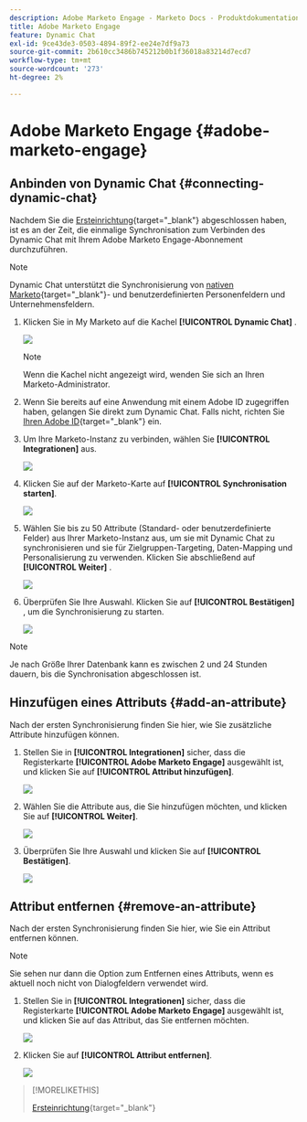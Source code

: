 ```yaml
---
description: Adobe Marketo Engage - Marketo Docs - Produktdokumentation
title: Adobe Marketo Engage
feature: Dynamic Chat
exl-id: 9ce43de3-0503-4894-89f2-ee24e7df9a73
source-git-commit: 2b610cc3486b745212b0b1f36018a83214d7ecd7
workflow-type: tm+mt
source-wordcount: '273'
ht-degree: 2%

---
```


# Adobe Marketo Engage {#adobe-marketo-engage}

## Anbinden von Dynamic Chat {#connecting-dynamic-chat}

Nachdem Sie die [Ersteinrichtung](/help/marketo/product-docs/demand-generation/dynamic-chat/setup-and-configuration/initial-setup.md){target="_blank"} abgeschlossen haben, ist es an der Zeit, die einmalige Synchronisation zum Verbinden des Dynamic Chat mit Ihrem Adobe Marketo Engage-Abonnement durchzuführen.

>[!NOTE]
>
>Dynamic Chat unterstützt die Synchronisierung von [nativen Marketo](https://experienceleague.adobe.com/en/docs/marketo-developer/marketo/rest/lead-database/field-types){target="_blank"}- und benutzerdefinierten Personenfeldern und Unternehmensfeldern.

1. Klicken Sie in My Marketo auf die Kachel **[!UICONTROL Dynamic Chat]** .

   ![](assets/adobe-marketo-engage-1.png)

   >[!NOTE]
   >
   >Wenn die Kachel nicht angezeigt wird, wenden Sie sich an Ihren Marketo-Administrator.

1. Wenn Sie bereits auf eine Anwendung mit einem Adobe ID zugegriffen haben, gelangen Sie direkt zum Dynamic Chat. Falls nicht, richten Sie [Ihren Adobe ID](https://helpx.adobe.com/manage-account/using/create-update-adobe-id.html){target="_blank"} ein.

1. Um Ihre Marketo-Instanz zu verbinden, wählen Sie **[!UICONTROL Integrationen]** aus.

   ![](assets/adobe-marketo-engage-2.png)

1. Klicken Sie auf der Marketo-Karte auf **[!UICONTROL Synchronisation starten]**.

   ![](assets/adobe-marketo-engage-3.png)

1. Wählen Sie bis zu 50 Attribute (Standard- oder benutzerdefinierte Felder) aus Ihrer Marketo-Instanz aus, um sie mit Dynamic Chat zu synchronisieren und sie für Zielgruppen-Targeting, Daten-Mapping und Personalisierung zu verwenden. Klicken Sie abschließend auf **[!UICONTROL Weiter]** .

   ![](assets/adobe-marketo-engage-4.png)

1. Überprüfen Sie Ihre Auswahl. Klicken Sie auf **[!UICONTROL Bestätigen]** , um die Synchronisierung zu starten.

   ![](assets/adobe-marketo-engage-5.png)

>[!NOTE]
>
>Je nach Größe Ihrer Datenbank kann es zwischen 2 und 24 Stunden dauern, bis die Synchronisation abgeschlossen ist.

## Hinzufügen eines Attributs {#add-an-attribute}

Nach der ersten Synchronisierung finden Sie hier, wie Sie zusätzliche Attribute hinzufügen können.

1. Stellen Sie in **[!UICONTROL Integrationen]** sicher, dass die Registerkarte **[!UICONTROL Adobe Marketo Engage]** ausgewählt ist, und klicken Sie auf **[!UICONTROL Attribut hinzufügen]**.

   ![](assets/adobe-marketo-engage-6.png)

1. Wählen Sie die Attribute aus, die Sie hinzufügen möchten, und klicken Sie auf **[!UICONTROL Weiter]**.

   ![](assets/adobe-marketo-engage-7.png)

1. Überprüfen Sie Ihre Auswahl und klicken Sie auf **[!UICONTROL Bestätigen]**.

   ![](assets/adobe-marketo-engage-8.png)

## Attribut entfernen {#remove-an-attribute}

Nach der ersten Synchronisierung finden Sie hier, wie Sie ein Attribut entfernen können.

>[!NOTE]
>
>Sie sehen nur dann die Option zum Entfernen eines Attributs, wenn es aktuell noch nicht von Dialogfeldern verwendet wird.

1. Stellen Sie in **[!UICONTROL Integrationen]** sicher, dass die Registerkarte **[!UICONTROL Adobe Marketo Engage]** ausgewählt ist, und klicken Sie auf das Attribut, das Sie entfernen möchten.

   ![](assets/adobe-marketo-engage-9.png)

1. Klicken Sie auf **[!UICONTROL Attribut entfernen]**.

   ![](assets/adobe-marketo-engage-10.png)

>[!MORELIKETHIS]
>
>[Ersteinrichtung](/help/marketo/product-docs/demand-generation/dynamic-chat/setup-and-configuration/initial-setup.md){target="_blank"}

